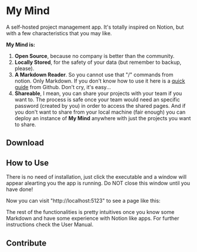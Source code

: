 # My Mind
A self-hosted project management app. It's totally inspired on Notion, but with a few characteristics that you may like.

**My Mind is:**

1. **Open Source**, because no company is better than the community.
2. **Locally Stored**, for the safety of your data (but remember to backup, please).
3. **A Markdown Reader**. So you cannot use that "/" commands from notion. Only Markdown. If you don't know how to use it here is a [quick guide](https://guides.github.com/features/mastering-markdown/) from Github. Don't cry, it's easy...
4. **Shareable**, I mean, you can share your projects with your team if you want to. The process is safe once your team would need an specific password (created by you) in order to access the shared pages. And if you don't want to share from your local machine (fair enough) you can deploy an instance of **My Mind** anywhere with just the projects you want to share. 

<!--Check here the live sample in a repl-->


## Download

## How to Use

There is no need of installation, just click the executable and a window will appear alearting you the app is running. Do NOT close this window until you have done!

Now you can visit "http://localhost:5123" to see a page like this:

<!--image-->

The rest of the functionalities is pretty intuitives once you know some Markdown and have some experience with Notion like apps. For further instructions check the User Manual. 


## Contribute
